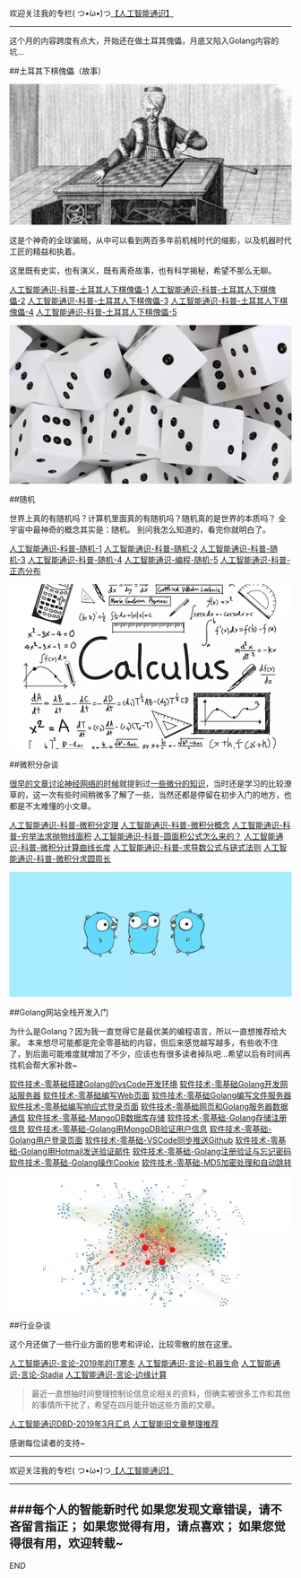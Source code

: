 欢迎关注我的专栏( つ•̀ω•́)つ[【人工智能通识】](https://www.jianshu.com/c/e9a7b7b7024d)

---

这个月的内容跨度有点大，开始还在做土耳其傀儡，月底又陷入Golang内容的坑...

##土耳其下棋傀儡（故事）

![](imgs/4324074-8834c7bf0730661c.png?imageMogr2/auto-orient/strip%7CimageView2/2/w/1240)

这是个神奇的全球骗局，从中可以看到两百多年前机械时代的缩影，以及机器时代工匠的精益和执着。

这里既有史实，也有演义，既有离奇故事，也有科学揭秘，希望不那么无聊。

[人工智能通识-科普-土耳其人下棋傀儡-1](https://www.jianshu.com/p/25c79c894b8f)
[人工智能通识-科普-土耳其人下棋傀儡-2](https://www.jianshu.com/p/746ce341a689)
[人工智能通识-科普-土耳其人下棋傀儡-3](https://www.jianshu.com/p/e3efef6b0187)
[人工智能通识-科普-土耳其人下棋傀儡-4](https://www.jianshu.com/p/b7c0e18deb43)
[人工智能通识-科普-土耳其人下棋傀儡-5](https://www.jianshu.com/p/d929c698bc0a)


![image.png](imgs/4324074-a27876cd63b38509.png?imageMogr2/auto-orient/strip%7CimageView2/2/w/1240)

##随机

世界上真的有随机吗？计算机里面真的有随机吗？随机真的是世界的本质吗？
全宇宙中最神奇的概念其实是：随机。
别问我怎么知道的，看完你就明白了。

[人工智能通识-科普-随机-1](https://www.jianshu.com/p/a90dbf5a7efd)
[人工智能通识-科普-随机-2](https://www.jianshu.com/p/072f0cfcb6b1)
[人工智能通识-科普-随机-3](https://www.jianshu.com/p/5beb807cf25b)
[人工智能通识-科普-随机-4](https://www.jianshu.com/p/c3cfec97bd9f)
[人工智能通识-编程-随机-5](https://www.jianshu.com/p/7f0a36a4cd9d)
[人工智能通识-科普-正态分布](https://www.jianshu.com/p/2513053f337f)

![](imgs/4324074-90791caa32f76b36.png?imageMogr2/auto-orient/strip%7CimageView2/2/w/1240)

##微积分杂谈

[很早的文章讨论神经网络的时候](https://www.jianshu.com/p/7fb9edd69a3d)就提到过[一些微分的知识](https://www.jianshu.com/p/af329c0de2a5)，当时还是学习的比较潦草的，这一次有些时间稍微多了解了一些，当然还都是停留在初步入门的地方，也都是不太难懂的小文章。

[人工智能通识-科普-微积分定理](https://www.jianshu.com/p/ff3e88fee409)
[人工智能通识-科普-微积分概念](https://www.jianshu.com/p/8bc6e79971e0)
[人工智能通识-科普-穷举法求抛物线面积](https://www.jianshu.com/p/988d11695d5a)
[人工智能通识-科普-圆面积公式怎么来的？](https://www.jianshu.com/p/4723fb1a8c37)
[人工智能通识-科普-微积分计算曲线长度](https://www.jianshu.com/p/f4b0b7a74c7e)
[人工智能通识-科普-求导数公式与链式法则](https://www.jianshu.com/p/5c062d374999)
[人工智能通识-科普-微积分求圆周长](https://www.jianshu.com/p/4436d3c06807)

![](imgs/4324074-8eabf88ee7332ac1.png?imageMogr2/auto-orient/strip%7CimageView2/2/w/1240)

##Golang网站全栈开发入门

为什么是Golang？因为我一直觉得它是最优美的编程语言，所以一直想推荐给大家。
本来想尽可能都是完全零基础的内容，但后来感觉越写越多，有些收不住了，到后面可能难度就增加了不少，应该也有很多读者掉队吧...希望以后有时间再找机会帮大家补救~

[软件技术-零基础搭建Golang的vsCode开发环境](https://www.jianshu.com/p/4a3b9863577b)
[软件技术-零基础Golang开发网站服务器](https://www.jianshu.com/p/da82708419c4)
[软件技术-零基础编写Web页面](https://www.jianshu.com/p/a72c0a9c23a6)
[软件技术-零基础Golang编写文件服务器](https://www.jianshu.com/p/912d50db2623)
[软件技术-零基础编写响应式登录页面](https://www.jianshu.com/p/d87f60409f84)
[软件技术-零基础网页和Golang服务器数据通信](https://www.jianshu.com/p/0538784981db)
[软件技术-零基础-MangoDB数据库存储](https://www.jianshu.com/p/6a556f7be793)
[软件技术-零基础-Golang存储注册信息](https://www.jianshu.com/p/dafde95f6db6)
[软件技术-零基础-Golang用MongoDB验证用户信息](https://www.jianshu.com/p/c270eddcfffa)
[软件技术-零基础-Golang用户登录页面](https://www.jianshu.com/p/195761c8137f)
[软件技术-零基础-VSCode同步推送Github](https://www.jianshu.com/p/bf37a3fdf480)
[软件技术-零基础-Golang用Hotmail发送验证邮件](https://www.jianshu.com/p/fc61b8a02dee)
[软件技术-零基础-Golang注册验证与忘记密码](https://www.jianshu.com/p/c326f14e6221)
[软件技术-零基础-Golang操作Cookie](https://www.jianshu.com/p/66b18e9caaea)
[软件技术-零基础-MD5加密处理和自动跳转](https://www.jianshu.com/p/310a4b7753d8)


![](imgs/4324074-4d1eeb41e7b2454d.png?imageMogr2/auto-orient/strip%7CimageView2/2/w/1240)

##行业杂谈

这个月还做了一些行业方面的思考和评论，比较零散的放在这里。

[人工智能通识-言论-2019年的IT寒冬](https://www.jianshu.com/p/bb2f4ad4a801)
[人工智能通识-言论-机器生命](https://www.jianshu.com/p/5071c3ed5f3f)
[人工智能通识-言论-Stadia](https://www.jianshu.com/p/4c90938aac55)
[人工智能通识-言论-边缘计算](https://www.jianshu.com/p/e80606bbe4e4)

>最近一直想抽时间整理控制论信息论相关的资料，但确实被很多工作和其他的事情所干扰了，希望在四月能开始这些方面的文章。

[人工智能通识DBD-2019年3月汇总](https://www.jianshu.com/p/564378115b27)
[人工智能旧文章整理推荐](https://www.jianshu.com/p/59aeb2555d50)

感谢每位读者的支持~






---
欢迎关注我的专栏( つ•̀ω•́)つ[【人工智能通识】](https://www.jianshu.com/c/e9a7b7b7024d)

---
###每个人的智能新时代
如果您发现文章错误，请不吝留言指正；
如果您觉得有用，请点喜欢；
如果您觉得很有用，欢迎转载~
---
END